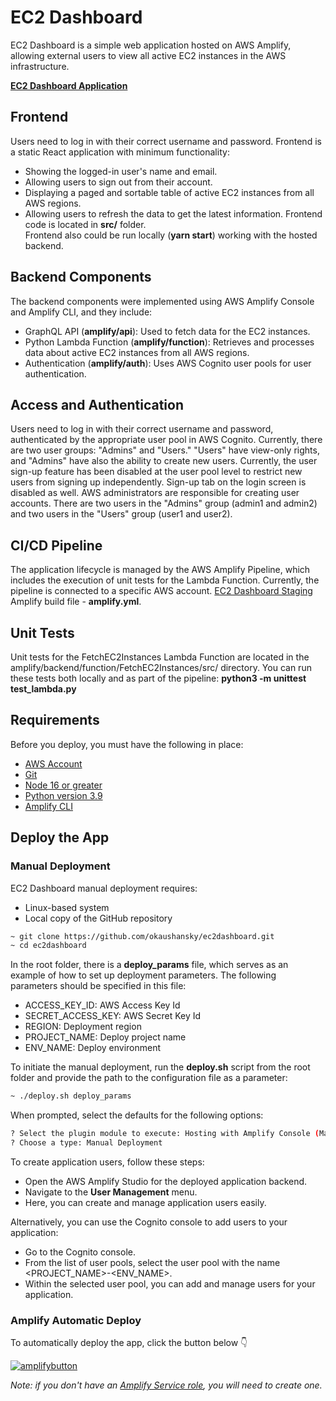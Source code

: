 # EC2 Dashboard

EC2 Dashboard is a simple web application hosted on AWS Amplify, allowing external users to view all active EC2 instances in the AWS infrastructure.

[<b>EC2 Dashboard Application</b>](https://main.d1x56yi7mlda3z.amplifyapp.com/)


## Frontend
Users need to log in with their correct username and password. 
Frontend is a static React application with minimum functionality:
 - Showing the logged-in user's name and email.
 - Allowing users to sign out from their account.
 - Displaying a paged and sortable table of active EC2 instances from all AWS regions.
 - Allowing users to refresh the data to get the latest information.
Frontend code is located in <b>src/</b> folder.  
Frontend also could be run locally (<b>yarn start</b>) working with the hosted backend.

## Backend Components
The backend components were implemented using AWS Amplify Console and Amplify CLI, and they include:
 - GraphQL API (<b>amplify/api</b>): Used to fetch data for the EC2 instances.
 - Python Lambda Function (<b>amplify/function</b>): Retrieves and processes data about active EC2 instances from all AWS regions.
 - Authentication (<b>amplify/auth</b>): Uses AWS Cognito user pools for user authentication.


## Access and Authentication
Users need to log in with their correct username and password, authenticated by the appropriate user pool in AWS Cognito. Currently, there are two user groups: "Admins" and "Users." "Users" have view-only rights, and "Admins" have also the ability to create new users.
Currently, the user sign-up feature has been disabled at the user pool level to restrict new users from signing up independently. Sign-up tab on the login screen is disabled as well.
AWS administrators are responsible for creating user accounts. There are two users in the "Admins" group (admin1 and admin2) and two users in the "Users" group (user1 and user2).


## CI/CD Pipeline
The application lifecycle is managed by the AWS Amplify Pipeline, which includes the execution of unit tests for the Lambda Function. Currently, the pipeline is connected to a specific AWS account.
[EC2 Dashboard Staging](https://main.d1x56yi7mlda3z.amplifyapp.com/)
Amplify build file - <b>amplify.yml</b>.

## Unit Tests
Unit tests for the FetchEC2Instances Lambda Function are located in the amplify/backend/function/FetchEC2Instances/src/ directory. You can run these tests both locally and as part of the pipeline:
<b>python3 -m unittest test_lambda.py</b>

## Requirements
Before you deploy, you must have the following in place:

* [AWS Account](https://aws.amazon.com/account/)
* [Git](https://github.com/git-guides/install-git)
* [Node 16 or greater](https://nodejs.org/en/download/)
* [Python version 3.9](https://www.python.org/downloads/)
* [Amplify CLI](https://aws-amplify.github.io/docs/cli-toolchain/quickstart#quickstart)

## Deploy the App

### Manual Deployment 
EC2 Dashboard manual deployment requires:

* Linux-based system
* Local copy of the GitHub repository
```sh
~ git clone https://github.com/okaushansky/ec2dashboard.git
~ cd ec2dashboard
```

In the root folder, there is a <b>deploy_params</b> file, which serves as an example of how to set up deployment parameters. The following parameters should be specified in this file:

* ACCESS_KEY_ID: AWS Access Key Id
* SECRET_ACCESS_KEY: AWS Secret Key Id
* REGION: Deployment region
* PROJECT_NAME: Deploy project name
* ENV_NAME: Deploy environment

To initiate the manual deployment, run the <b>deploy.sh</b> script from the root folder and provide the path to the configuration file as a parameter:
```sh
~ ./deploy.sh deploy_params
```

When prompted, select the defaults for the following options:
```sh
? Select the plugin module to execute: Hosting with Amplify Console (Managed hosting with custom domains, Continuous deployment)
? Choose a type: Manual Deployment
```

To create application users, follow these steps:
* Open the AWS Amplify Studio for the deployed application backend.
* Navigate to the <b>User Management</b> menu.
* Here, you can create and manage application users easily.

Alternatively, you can use the Cognito console to add users to your application:
* Go to the Cognito console.
* From the list of user pools, select the user pool with the name <PROJECT_NAME>-<ENV_NAME>.
* Within the selected user pool, you can add and manage users for your application.


### Amplify Automatic Deploy 
To automatically deploy the app, click the button below 👇

[![amplifybutton](https://oneclick.amplifyapp.com/button.svg)](https://console.aws.amazon.com/amplify/home#/deploy?repo=https://github.com/okaushansky/ec2dashboard)

*Note: if you don't have an [Amplify Service role](https://docs.aws.amazon.com/amplify/latest/userguide/how-to-service-role-amplify-console.html), you will need to create one.* 



